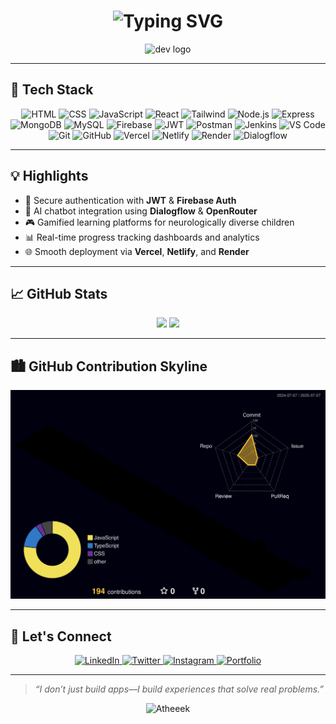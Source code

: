<h1 align="center">
  <img src="https://readme-typing-svg.herokuapp.com?font=Fira+Code&size=26&duration=3000&pause=500&center=true&vCenter=true&color=F79A00&width=435&lines=Hi+%F0%9F%91%8B%2C+I'm+Atheek+Rahman;Full+Stack+Web+Developer;MERN+%7C+Next.js+%7C+AI+%7C+Dev+Tools" alt="Typing SVG" />
</h1>

<p align="center">
  <img src="https://cdn-icons-png.flaticon.com/512/1055/1055687.png" width="120" alt="dev logo" />
</p>

---

## 🚀 Tech Stack

<p align="center">
  <img src="https://img.icons8.com/color/48/html-5--v1.png" alt="HTML" />
  <img src="https://img.icons8.com/color/48/css3.png" alt="CSS" />
  <img src="https://img.icons8.com/color/48/javascript--v1.png" alt="JavaScript" />
  <img src="https://img.icons8.com/color/48/react-native.png" alt="React" />
  <img src="https://img.icons8.com/color/48/tailwind_css.png" alt="Tailwind" />
  <img src="https://img.icons8.com/color/48/nodejs.png" alt="Node.js" />
  <img src="https://img.icons8.com/ios-filled/50/express-js.png" alt="Express" />
  <img src="https://img.icons8.com/color/48/mongodb.png" alt="MongoDB" />
  <img src="https://img.icons8.com/color/48/mysql-logo.png" alt="MySQL" />
  <img src="https://img.icons8.com/color/48/firebase.png" alt="Firebase" />
  <img src="https://img.icons8.com/color/48/json-web-token.png" alt="JWT" />
  <img src="https://img.icons8.com/color/48/postman-api.png" alt="Postman" />
  <img src="https://img.icons8.com/color/48/jenkins.png" alt="Jenkins" />
  <img src="https://img.icons8.com/color/48/visual-studio-code-2019.png" alt="VS Code" />
  <img src="https://img.icons8.com/color/48/git.png" alt="Git" />
  <img src="https://img.icons8.com/ios-glyphs/48/github.png" alt="GitHub" />
  <img src="https://img.icons8.com/fluency/48/vercel.png" alt="Vercel" />
  <img src="https://img.icons8.com/external-tal-revivo-shadow-tal-revivo/48/external-netlify-a-cloud-computing-company-that-offers-hosting-and-serverless-backend-services-logo-shadow-tal-revivo.png" alt="Netlify" />
  <img src="https://img.icons8.com/external-tal-revivo-shadow-tal-revivo/48/external-render-a-cloud-platform-that-enables-developers-to-build-deploy-and-scale-apps-logo-shadow-tal-revivo.png" alt="Render" />
  <img src="https://img.icons8.com/external-others-pike-picture/48/external-Dialogflow-logos-others-pike-picture.png" alt="Dialogflow" />
</p>

---

## 💡 Highlights

- 🔐 Secure authentication with **JWT** & **Firebase Auth**
- 🤖 AI chatbot integration using **Dialogflow** & **OpenRouter**
- 🎮 Gamified learning platforms for neurologically diverse children
- 📊 Real-time progress tracking dashboards and analytics
- 🌐 Smooth deployment via **Vercel**, **Netlify**, and **Render**

---

## 📈 GitHub Stats

<p align="center">
  <img src="https://github-readme-stats.vercel.app/api?username=Atheeek&show_icons=true&theme=radical" width="48%" />
  <img src="https://streak-stats.demolab.com?user=Atheeek&theme=dark" width="48%" />
</p>

---

## 🏙️ GitHub Contribution Skyline

<p align="center">
  <img src="./profile-3d-contrib/profile-night-rainbow.svg" alt="3D Contribution Graph" />
</p>

---

## 🔗 Let's Connect

<p align="center">
  <a href="https://www.linkedin.com/in/mahammad-atheek-rahman-657533253/">
    <img src="https://img.icons8.com/color/48/linkedin.png" alt="LinkedIn" />
  </a>
  <a href="https://twitter.com/">
    <img src="https://img.icons8.com/color/48/twitter--v1.png" alt="Twitter" />
  </a>
  <a href="https://www.instagram.com/atheekrhmn/">
    <img src="https://img.icons8.com/color/48/instagram-new.png" alt="Instagram" />
  </a>
  <a href="https://atheek.vercel.app">
    <img src="https://img.icons8.com/external-tal-revivo-color-tal-revivo/48/external-personal-portfolio-web-site-for-coders-and-developers-logo-color-tal-revivo.png" alt="Portfolio" />
  </a>
</p>

---

> _“I don’t just build apps—I build experiences that solve real problems.”_
<p align="center">
  <img src="https://komarev.com/ghpvc/?username=Atheeek&label=Profile+views&color=0e75b6&style=flat" alt="Atheeek" />
</p>
